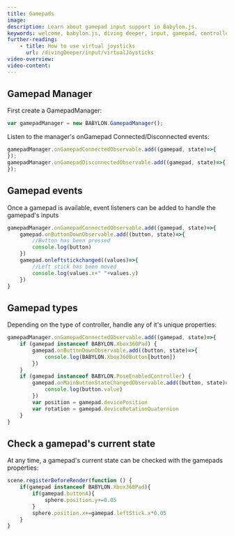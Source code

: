 ```yaml
---
title: Gamepads
image: 
description: Learn about gamepad input support in Babylon.js.
keywords: welcome, babylon.js, diving deeper, input, gamepad, controller
further-reading:
    - title: How to use virtual joysticks
      url: /divingDeeper/input/virtualJoysticks
video-overview:
video-content:
---
```


## Gamepad Manager
First create a GamepadManager:
```javascript
var gamepadManager = new BABYLON.GamepadManager();
```
Listen to the manager's onGamepad Connected/Disconnected events:
```javascript
gamepadManager.onGamepadConnectedObservable.add((gamepad, state)=>{
});
gamepadManager.onGamepadDisconnectedObservable.add((gamepad, state)=>{
});
```

## Gamepad events
Once a gamepad is available, event listeners can be added to handle the gamepad's inputs
```javascript
gamepadManager.onGamepadConnectedObservable.add((gamepad, state)=>{
    gamepad.onButtonDownObservable.add((button, state)=>{
        //Button has been pressed
        console.log(button)
    })
    gamepad.onleftstickchanged((values)=>{
        //Left stick has been moved
        console.log(values.x+" "+values.y)
    })
}
```

## Gamepad types
Depending on the type of controller, handle any of it's unique properties:
```javascript
gamepadManager.onGamepadConnectedObservable.add((gamepad, state)=>{
    if (gamepad instanceof BABYLON.Xbox360Pad) {
        gamepad.onButtonDownObservable.add((button, state)=>{
            console.log(BABYLON.Xbox360Button[button])
        })
    }
    if (gamepad instanceof BABYLON.PoseEnabledController) {
        gamepad.onMainButtonStateChangedObservable.add((button, state)=>{
            console.log(button.value)
        })
        var position = gamepad.devicePosition
        var rotation = gamepad.deviceRotationQuaternion
    }
}
```

## Check a gamepad's current state
At any time, a gamepad's current state can be checked with the gamepads properties:
```javascript
scene.registerBeforeRender(function () {
    if(gamepad instanceof BABYLON.Xbox360Pad){
        if(gamepad.buttonA){
            sphere.position.y+=0.05
        }
        sphere.position.x+=gamepad.leftStick.x*0.05
    }
}
```

<Playground id="#U3XJTB#38" title="Gamepad Example" description="Simple example of enabling gamepad support to your scene." image=""/>